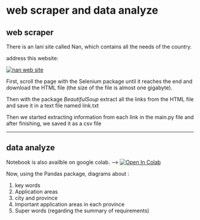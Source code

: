 # web scraper and data analyze 


## web scraper
There is an Iani site called Nan, which contains all the needs of the country.

address this website: 

[![nan web site](https://nan.ac/Template/assets/images/nan-f-01.png)](https://nan.ac/)

First, scroll the page with the Selenium package until it reaches the end and download the HTML file (the size of the file is almost one gigabyte).

Then with the package *BeautifulSoup* extract all the links from the HTML file and save it in a text file named link.txt

Then we started extracting information from each link in the main.py file and after finishing, we saved it as a csv file

--------------------------------------------------------------------------------------------------------------------------------------
## data analyze 

Notebook is also availble on google colab. --> [![Open In Colab](https://colab.research.google.com/assets/colab-badge.svg)](https://colab.research.google.com/drive/1DE_UIYWdnKAk56DPfZGd1AK7APCgrGsL?usp=sharing)


Now, using the Pandas package, diagrams about :
1. key words
2.  Application areas
3. city and province
4. Important application areas in each province
5. Super words (regarding the summary of requirements)
